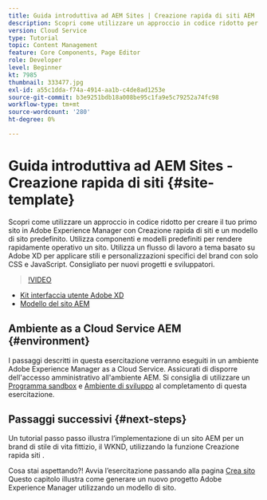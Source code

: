 ```yaml
---
title: Guida introduttiva ad AEM Sites | Creazione rapida di siti AEM
description: Scopri come utilizzare un approccio in codice ridotto per creare il tuo primo sito in Adobe Experience Manager con Creazione rapida di siti e un modello di sito predefinito. Utilizza componenti e modelli predefiniti per rendere rapidamente operativo un sito. Utilizza un flusso di lavoro a tema basato su Adobe XD per applicare stili e personalizzazioni specifici del brand con solo CSS e JavaScript. Consigliato per nuovi progetti e sviluppatori.
version: Cloud Service
type: Tutorial
topic: Content Management
feature: Core Components, Page Editor
role: Developer
level: Beginner
kt: 7985
thumbnail: 333477.jpg
exl-id: a55c1dda-f74a-4914-aa1b-c4de8ad1253e
source-git-commit: b3e9251bdb18a008be95c1fa9e5c79252a74fc98
workflow-type: tm+mt
source-wordcount: '280'
ht-degree: 0%

---
```


# Guida introduttiva ad AEM Sites - Creazione rapida di siti {#site-template}

Scopri come utilizzare un approccio in codice ridotto per creare il tuo primo sito in Adobe Experience Manager con Creazione rapida di siti e un modello di sito predefinito. Utilizza componenti e modelli predefiniti per rendere rapidamente operativo un sito. Utilizza un flusso di lavoro a tema basato su Adobe XD per applicare stili e personalizzazioni specifici del brand con solo CSS e JavaScript. Consigliato per nuovi progetti e sviluppatori.

>[!VIDEO](https://video.tv.adobe.com/v/333477?quality=12&learn=on)

* [Kit interfaccia utente Adobe XD](https://github.com/adobe/aem-site-template-basic/blob/main/files/wireframe.xd)
* [Modello del sito AEM](https://github.com/adobe/aem-site-template-basic)

## Ambiente as a Cloud Service AEM {#environment}

I passaggi descritti in questa esercitazione verranno eseguiti in un ambiente Adobe Experience Manager as a Cloud Service. Assicurati di disporre dell&#39;accesso amministrativo all&#39;ambiente AEM. Si consiglia di utilizzare un [Programma sandbox](https://experienceleague.adobe.com/docs/experience-manager-cloud-service/onboarding/getting-access/sandbox-programs/introduction-sandbox-programs.html) e [Ambiente di sviluppo](https://experienceleague.adobe.com/docs/experience-manager-cloud-service/implementing/using-cloud-manager/manage-environments.html) al completamento di questa esercitazione.

## Passaggi successivi {#next-steps}

Un tutorial passo passo illustra l’implementazione di un sito AEM per un brand di stile di vita fittizio, il WKND, utilizzando la funzione Creazione rapida siti .

Cosa stai aspettando?! Avvia l’esercitazione passando alla pagina [Crea sito](create-site.md) Questo capitolo illustra come generare un nuovo progetto Adobe Experience Manager utilizzando un modello di sito.
